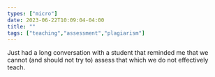 ```yaml
---
types: ["micro"]
date: 2023-06-22T10:09:04-04:00
title: ""
tags: ["teaching","assessment","plagiarism"]
---
```

Just had a long conversation with a student that reminded me that we cannot (and should not try to) assess that which we do not effectively teach.

